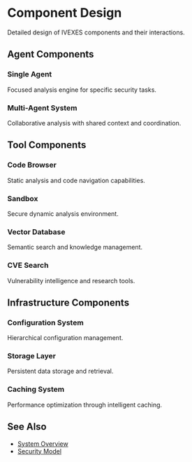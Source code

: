 # Component Design

Detailed design of IVEXES components and their interactions.

## Agent Components

### Single Agent
Focused analysis engine for specific security tasks.

### Multi-Agent System
Collaborative analysis with shared context and coordination.

## Tool Components

### Code Browser
Static analysis and code navigation capabilities.

### Sandbox
Secure dynamic analysis environment.

### Vector Database
Semantic search and knowledge management.

### CVE Search
Vulnerability intelligence and research tools.

## Infrastructure Components

### Configuration System
Hierarchical configuration management.

### Storage Layer
Persistent data storage and retrieval.

### Caching System
Performance optimization through intelligent caching.

## See Also

- [System Overview](overview.md)
- [Security Model](security.md)